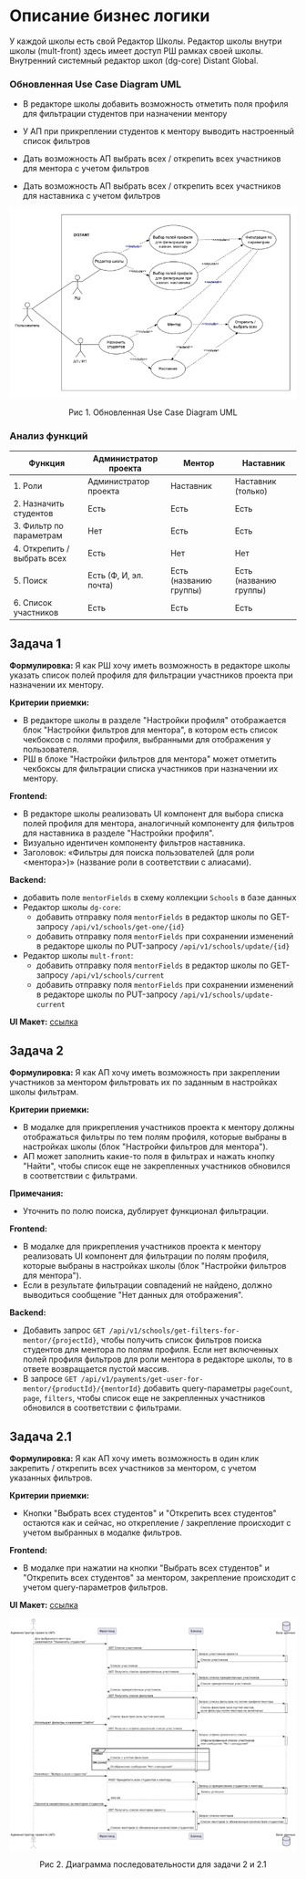 #  Описание бизнес логики
У каждой школы есть свой Редактор Школы. Редактор школы внутри школы (mult-front) здесь имеет доступ РШ рамках своей школы. Внутренний системный редактор школ (dg-core) Distant Global.

### Обновленная Use Case Diagram UML

* В редакторе школы добавить возможность отметить поля профиля для фильтрации студентов при назначении ментору

* У АП при прикреплении студентов к ментору выводить настроенный список фильтров

* Дать возможность АП выбрать всех / открепить всех участников для ментора с учетом фильтров

* Дать возможность АП выбрать всех / открепить всех участников для наставника с учетом фильтров

![Обновленная диаграмма UML](https://github.com/EVTrukhina/practicum_Y/blob/main/ВИ%20фильтрация.png)
<p align="center">Рис 1. Обновленная Use Case Diagram UML </p>

### Анализ функций

| Функция                        | Администратор проекта | Ментор | Наставник |
| ------------------------------ | ----------------------- | -------- | --------- |
| 1. Роли                       | Администратор проекта | Наставник | Наставник (только) |
| 2. Назначить студентов       | Есть                    | Есть     | Есть      |
| 3. Фильтр по параметрам      | Нет                     | Есть     | Есть      |
| 4. Открепить / выбрать всех | Есть                    | Нет      | Нет       |
| 5. Поиск                       | Есть (Ф, И, эл. почта)  | Есть (названию группы) | Есть (названию группы) |
| 6. Список участников            | Есть                    | Есть     | Есть      |




## Задача 1

**Формулировка:** Я как РШ хочу иметь возможность в редакторе школы указать список полей профиля для фильтрации участников проекта при назначении их ментору.

**Критерии приемки:**

*   В редакторе школы в разделе "Настройки профиля" отображается блок "Настройки фильтров для ментора", в котором есть список чекбоксов с полями профиля, выбранными для отображения у пользователя.
*   РШ в блоке "Настройки фильтров для ментора" может отметить чекбоксы для фильтрации списка участников при назначении их ментору.

**Frontend:**

*   В редакторе школы реализовать UI компонент для выбора списка полей профиля для ментора, аналогичный компоненту для фильтров для наставника в разделе "Настройки профиля".
*   Визуально идентичен компоненту фильтров наставника.
*   Заголовок: «Фильтры для поиска пользователей (для роли <ментора>)» (название роли в соответствии с алиасами).

**Backend:**

*   добавить поле `mentorFields` в схему коллекции `Schools` в базе данных
*   Редактор школы `dg-core`:
    *   добавить отправку поля `mentorFields` в редактор школы по GET-запросу `/api/v1/schools/get-one/{id}`
    *   добавить отправку поля `mentorFields` при сохранении изменений в редакторе школы по PUT-запросу `/api/v1/schools/update/{id}`
*   Редактор школы `mult-front`:
    *   добавить отправку поля `mentorFields` в редактор школы по GET-запросу `/api/v1/schools/current`
    *   добавить отправку поля `mentorFields` при сохранении изменений в редакторе школы по PUT-запросу `/api/v1/schools/update-current`


**UI Макет:** [ссылка](https://www.figma.com/design/UVubCChMXKksUPdVwVvLeU/Distant?node-id=5076-911&t=rcNjAHPOlmlyKnyT-1)


## Задача 2

**Формулировка:** Я как АП хочу иметь возможность при закреплении участников за ментором фильтровать их по заданным в настройках школы фильтрам.

**Критерии приемки:**

*   В модалке для прикрепления участников проекта к ментору должны отображаться фильтры по тем полям профиля, которые выбраны в настройках школы (блок "Настройки фильтров для ментора").
*   АП может заполнить какие-то поля в фильтрах и нажать кнопку "Найти", чтобы список еще не закрепленных участников обновился в соответствии с фильтрами.

**Примечания:**

*   Уточнить по полю поиска, дублирует функционал фильтрации.

**Frontend:**

*   В модалке для прикрепления участников проекта к ментору реализовать UI компонент для фильтрации по полям профиля, которые выбраны в настройках школы (блок "Настройки фильтров для ментора").
*   Если в результате фильтрации совпадений не найдено, должно выводиться сообщение "Нет данных для отображения".

**Backend:**

*   Добавить запрос `GET /api/v1/schools/get-filters-for-mentor/{projectId}`, чтобы получить список фильтров поиска студентов для ментора по полям профиля. Если нет включенных полей профиля фильтров для роли ментора в редакторе школы, то в ответе возвращается пустой массив.
*   В запросе `GET /api/v1/payments/get-user-for-mentor/{productId}/{mentorId}` добавить query-параметры `pageCount`, `page`, `filters`, чтобы список еще не закрепленных участников обновился в соответствии с фильтрами.


  ## Задача 2.1

**Формулировка:** Я как АП хочу иметь возможность в один клик закрепить / открепить всех участников за ментором, с учетом указанных фильтров.

**Критерии приемки:**

*   Кнопки "Выбрать всех студентов" и "Открепить всех студентов" остаются как и сейчас, но открепление / закрепление происходит с учетом выбранных в модалке фильтров.

**Frontend:**

*   В модалке при нажатии на кнопки "Выбрать всех студентов" и "Открепить всех студентов" за ментором, закрепление происходит с учетом query-параметров фильтров.

**UI Макет:** [ссылка](https://www.figma.com/design/UVubCChMXKksUPdVwVvLeU/Distant?node-id=5076-4&t=2chQheQgQfuuIVVQ-1)

![Диаграмма последовательности для задачи 2 и 2.1](https://github.com/EVTrukhina/practicum_Y/blob/main/задача%202%20min.png)
<p align="center">Рис 2. Диаграмма последовательности для задачи 2 и 2.1 </p>

